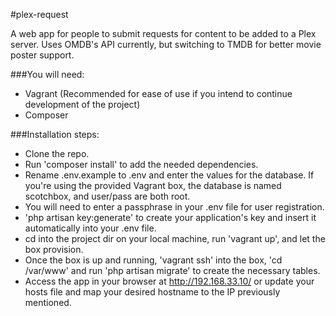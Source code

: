 #plex-request

A web app for people to submit requests for content to be added to a Plex server. Uses OMDB's API currently, but switching to TMDB for better movie poster support. 

###You will need:

- Vagrant (Recommended for ease of use if you intend to continue development of the project)
- Composer

###Installation steps:

- Clone the repo.
- Run 'composer install' to add the needed dependencies.
- Rename .env.example to .env and enter the values for the database. If you're using the provided Vagrant box, the database is named scotchbox, and user/pass are both root. 
- You will need to enter a passphrase in your .env file for user registration.
- 'php artisan key:generate' to create your application's key and insert it automatically into your .env file. 
- cd into the project dir on your local machine, run 'vagrant up', and let the box provision. 
- Once the box is up and running, 'vagrant ssh' into the box, 'cd /var/www' and run 'php artisan migrate' to create the necessary tables.
- Access the app in your browser at http://192.168.33.10/ or update your hosts file and map your desired hostname to the IP previously mentioned. 